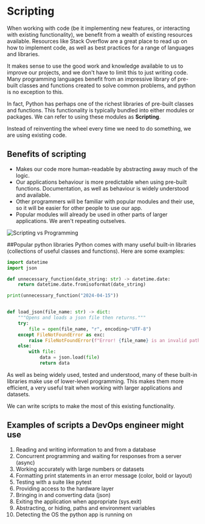 # Scripting

When working with code (be it implementing new features, or interacting with existing functionality), we benefit from a
wealth of existing resources available. Resources like Stack Overflow are a great place to read up on how to implement
code, as well as best practices for a range of languages and libraries.

It makes sense to use the good work and knowledge available to us to improve our projects, and we don't have to limit
this to just writing code. Many programming languages benefit from an impressive library of pre-built classes and 
functions created to solve common problems, and python is no exception to this.

In fact, Python has perhaps one of the richest libraries of pre-built classes and functions. This functionality is 
typically bundled into either modules or packages. We can refer to using these modules as **Scripting**.

Instead of reinventing the wheel every time we need to do something, we are using existing code.

## Benefits of scripting
- Makes our code more human-readable by abstracting away much of the logic.
- Our applications behaviour is more predictable when using pre-built functions. Documentation, as well as behaviour is widely understood and available.
- Other programmers will be familiar with popular modules and their use, so it will be easier for other people to use our app.
- Popular modules will already be used in other parts of larger applications. We aren't repeating outselves.

![Scripting vs Programming](https://visionx.io/wp-content/uploads/2023/03/Scripting-Language-vs-Programming-Language-300x300.png)

##Popular python libraries 
Python comes with many useful built-in libraries (collections of useful classes and functions). Here are some examples:

````python
import datetime
import json

def unnecessary_function(date_string: str) -> datetime.date:
    return datetime.date.fromisoformat(date_string)

print(unnecessary_function("2024-04-15"))


def load_json(file_name: str) -> dict:
    """Opens and loads a json file then returns."""
    try:
        file = open(file_name, "r", encoding="UTF-8")
    except FileNotFoundError as exc:
        raise FileNotFoundError(f"Error! {file_name} is an invalid path.") from exc
    else:
        with file:
            data = json.load(file)
            return data

````
As well as being widely used, tested and understood, many of these built-in libraries make use of lower-level 
programming. This makes them more efficient, a very useful trait when working with larger applications and datasets.

We can write scripts to make the most of this existing functionality.

## Examples of scripts a DevOps engineer might use

1) Reading and writing information to and from a database
2) Concurrent programming and waiting for responses from a server (async)
3) Working accurately with large numbers or datasets
4) Formatting print statements in an error message (color, bold or layout)
5) Testing with a suite like pytest
6) Providing access to the hardware layer
7) Bringing in and converting data (json)
8) Exiting the application when appropriate (sys.exit)
9) Abstracting, or hiding, paths and environment variables
10) Detecting the OS the python app is running on
